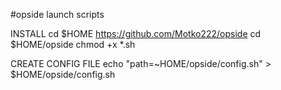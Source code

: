 #opside launch scripts

INSTALL
cd $HOME
https://github.com/Motko222/opside
cd $HOME/opside
chmod +x *.sh

CREATE CONFIG FILE
echo "path=~HOME/opside/config.sh" > $HOME/opside/config.sh
